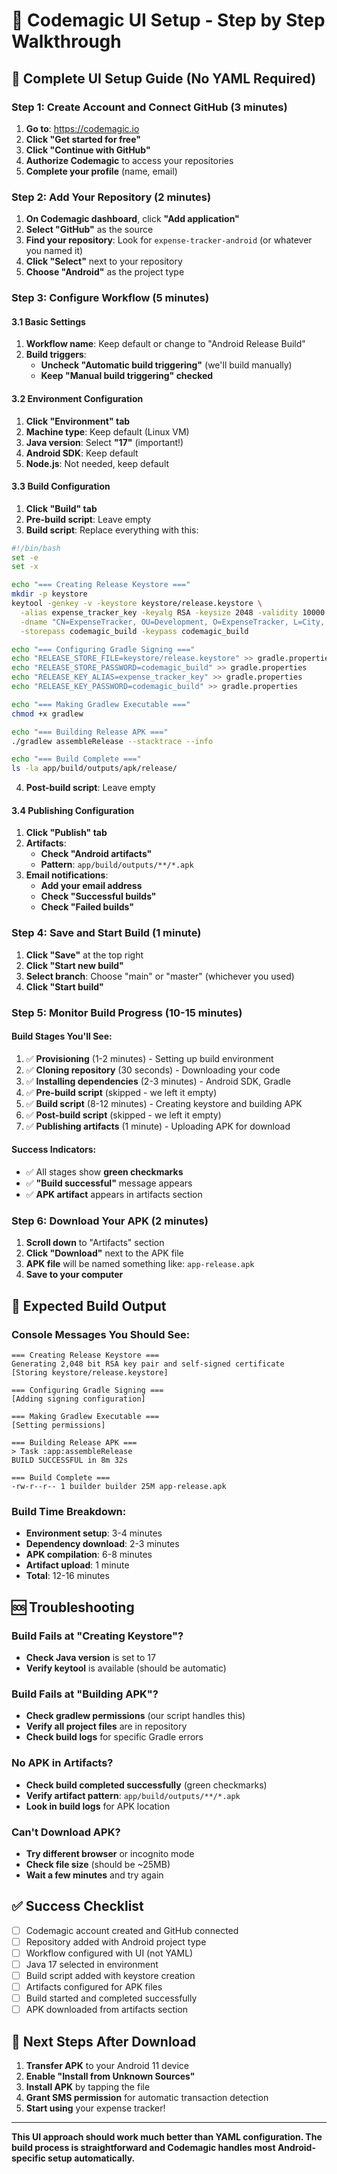 # 🎯 Codemagic UI Setup - Step by Step Walkthrough

## 🚀 Complete UI Setup Guide (No YAML Required)

### Step 1: Create Account and Connect GitHub (3 minutes)

1. **Go to**: https://codemagic.io
2. **Click "Get started for free"**
3. **Click "Continue with GitHub"**
4. **Authorize Codemagic** to access your repositories
5. **Complete your profile** (name, email)

### Step 2: Add Your Repository (2 minutes)

1. **On Codemagic dashboard**, click **"Add application"**
2. **Select "GitHub"** as the source
3. **Find your repository**: Look for `expense-tracker-android` (or whatever you named it)
4. **Click "Select"** next to your repository
5. **Choose "Android"** as the project type

### Step 3: Configure Workflow (5 minutes)

#### 3.1 Basic Settings
1. **Workflow name**: Keep default or change to "Android Release Build"
2. **Build triggers**: 
   - **Uncheck "Automatic build triggering"** (we'll build manually)
   - **Keep "Manual build triggering" checked**

#### 3.2 Environment Configuration
1. **Click "Environment" tab**
2. **Machine type**: Keep default (Linux VM)
3. **Java version**: Select **"17"** (important!)
4. **Android SDK**: Keep default
5. **Node.js**: Not needed, keep default

#### 3.3 Build Configuration
1. **Click "Build" tab**
2. **Pre-build script**: Leave empty
3. **Build script**: Replace everything with this:

```bash
#!/bin/bash
set -e
set -x

echo "=== Creating Release Keystore ==="
mkdir -p keystore
keytool -genkey -v -keystore keystore/release.keystore \
  -alias expense_tracker_key -keyalg RSA -keysize 2048 -validity 10000 \
  -dname "CN=ExpenseTracker, OU=Development, O=ExpenseTracker, L=City, S=State, C=US" \
  -storepass codemagic_build -keypass codemagic_build

echo "=== Configuring Gradle Signing ==="
echo "RELEASE_STORE_FILE=keystore/release.keystore" >> gradle.properties
echo "RELEASE_STORE_PASSWORD=codemagic_build" >> gradle.properties
echo "RELEASE_KEY_ALIAS=expense_tracker_key" >> gradle.properties
echo "RELEASE_KEY_PASSWORD=codemagic_build" >> gradle.properties

echo "=== Making Gradlew Executable ==="
chmod +x gradlew

echo "=== Building Release APK ==="
./gradlew assembleRelease --stacktrace --info

echo "=== Build Complete ==="
ls -la app/build/outputs/apk/release/
```

4. **Post-build script**: Leave empty

#### 3.4 Publishing Configuration
1. **Click "Publish" tab**
2. **Artifacts**: 
   - **Check "Android artifacts"**
   - **Pattern**: `app/build/outputs/**/*.apk`
3. **Email notifications**:
   - **Add your email address**
   - **Check "Successful builds"**
   - **Check "Failed builds"**

### Step 4: Save and Start Build (1 minute)

1. **Click "Save"** at the top right
2. **Click "Start new build"**
3. **Select branch**: Choose "main" or "master" (whichever you used)
4. **Click "Start build"**

### Step 5: Monitor Build Progress (10-15 minutes)

#### Build Stages You'll See:
1. ✅ **Provisioning** (1-2 minutes) - Setting up build environment
2. ✅ **Cloning repository** (30 seconds) - Downloading your code
3. ✅ **Installing dependencies** (2-3 minutes) - Android SDK, Gradle
4. ✅ **Pre-build script** (skipped - we left it empty)
5. ✅ **Build script** (8-12 minutes) - Creating keystore and building APK
6. ✅ **Post-build script** (skipped - we left it empty)
7. ✅ **Publishing artifacts** (1 minute) - Uploading APK for download

#### Success Indicators:
- ✅ All stages show **green checkmarks**
- ✅ **"Build successful"** message appears
- ✅ **APK artifact** appears in artifacts section

### Step 6: Download Your APK (2 minutes)

1. **Scroll down** to "Artifacts" section
2. **Click "Download"** next to the APK file
3. **APK file** will be named something like: `app-release.apk`
4. **Save to your computer**

## 🎯 Expected Build Output

### Console Messages You Should See:
```
=== Creating Release Keystore ===
Generating 2,048 bit RSA key pair and self-signed certificate
[Storing keystore/release.keystore]

=== Configuring Gradle Signing ===
[Adding signing configuration]

=== Making Gradlew Executable ===
[Setting permissions]

=== Building Release APK ===
> Task :app:assembleRelease
BUILD SUCCESSFUL in 8m 32s

=== Build Complete ===
-rw-r--r-- 1 builder builder 25M app-release.apk
```

### Build Time Breakdown:
- **Environment setup**: 3-4 minutes
- **Dependency download**: 2-3 minutes
- **APK compilation**: 6-8 minutes
- **Artifact upload**: 1 minute
- **Total**: 12-16 minutes

## 🆘 Troubleshooting

### Build Fails at "Creating Keystore"?
- **Check Java version** is set to 17
- **Verify keytool** is available (should be automatic)

### Build Fails at "Building APK"?
- **Check gradlew permissions** (our script handles this)
- **Verify all project files** are in repository
- **Check build logs** for specific Gradle errors

### No APK in Artifacts?
- **Check build completed successfully** (green checkmarks)
- **Verify artifact pattern**: `app/build/outputs/**/*.apk`
- **Look in build logs** for APK location

### Can't Download APK?
- **Try different browser** or incognito mode
- **Check file size** (should be ~25MB)
- **Wait a few minutes** and try again

## ✅ Success Checklist

- [ ] Codemagic account created and GitHub connected
- [ ] Repository added with Android project type
- [ ] Workflow configured with UI (not YAML)
- [ ] Java 17 selected in environment
- [ ] Build script added with keystore creation
- [ ] Artifacts configured for APK files
- [ ] Build started and completed successfully
- [ ] APK downloaded from artifacts section

## 📱 Next Steps After Download

1. **Transfer APK** to your Android 11 device
2. **Enable "Install from Unknown Sources"**
3. **Install APK** by tapping the file
4. **Grant SMS permission** for automatic transaction detection
5. **Start using** your expense tracker!

---

**This UI approach should work much better than YAML configuration. The build process is straightforward and Codemagic handles most Android-specific setup automatically.**